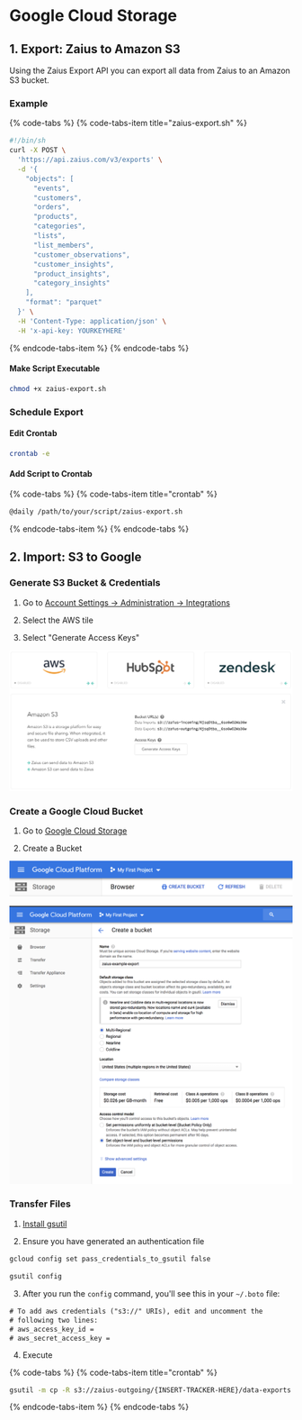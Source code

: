 # Google Cloud Storage

## 1. Export: Zaius to Amazon S3

Using the Zaius Export API you can export all data from Zaius to an Amazon S3 bucket. 

### Example

{% code-tabs %}
{% code-tabs-item title="zaius-export.sh" %}
```bash
#!/bin/sh
curl -X POST \
  'https://api.zaius.com/v3/exports' \
  -d '{
    "objects": [
      "events",
      "customers",
      "orders",
      "products",
      "categories",
      "lists",
      "list_members",
      "customer_observations",
      "customer_insights",
      "product_insights",
      "category_insights"
    ],
    "format": "parquet"
  }' \
  -H 'Content-Type: application/json' \
  -H 'x-api-key: YOURKEYHERE'
```
{% endcode-tabs-item %}
{% endcode-tabs %}

#### Make Script Executable

```bash
chmod +x zaius-export.sh
```

### Schedule Export

#### Edit Crontab

```bash
crontab -e
```

#### Add Script to Crontab

{% code-tabs %}
{% code-tabs-item title="crontab" %}
```bash
@daily /path/to/your/script/zaius-export.sh
```
{% endcode-tabs-item %}
{% endcode-tabs %}

## 2. Import: S3 to Google

### Generate S3 Bucket & Credentials

1. Go to [Account Settings -&gt; Administration -&gt; Integrations](https://app.zaius.com/app?#/integrations)

2. Select the AWS tile

3. Select "Generate Access Keys"

![](../.gitbook/assets/screen-shot-2019-04-11-at-2.50.47-pm.png)

### Create a Google Cloud Bucket

1. Go to [Google Cloud Storage](https://console.cloud.google.com/storage/browser)

2. Create a Bucket

![Select &quot;Create Bucket&quot;](../.gitbook/assets/image%20%282%29.png)

![Give the bucket a unique name e.g. zaius-mycompany-export](../.gitbook/assets/image%20%281%29.png)

### Transfer Files

1. [Install gsutil](https://cloud.google.com/storage/docs/quickstart-gsutil)

2. Ensure you have generated an authentication file

```bash
gcloud config set pass_credentials_to_gsutil false
```

```bash
gsutil config
```

3. After you run the `config` command, you'll see this in your `~/.boto` file:

```text
# To add aws credentials ("s3://" URIs), edit and uncomment the
# following two lines:
# aws_access_key_id = 
# aws_secret_access_key = 
```

4. Execute

{% code-tabs %}
{% code-tabs-item title="crontab" %}
```bash
gsutil -m cp -R s3://zaius-outgoing/{INSERT-TRACKER-HERE}/data-exports gs://zaius-example-export
```
{% endcode-tabs-item %}
{% endcode-tabs %}



